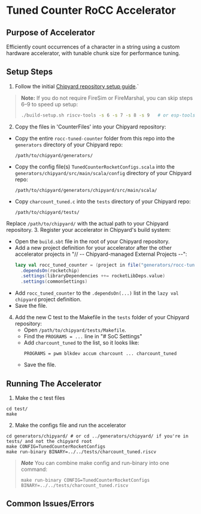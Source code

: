 # Tuned Counter RoCC Accelerator 

## Purpose of Accelerator

Efficiently count occurrences of a character in a string using a custom hardware accelerator, with tunable chunk size for performance tuning.

## Setup Steps

1. Follow the initial [Chipyard repository setup guide](https://chipyard.readthedocs.io/en/stable/Chipyard-Basics/Initial-Repo-Setup.html).`
> **Note:** If you do not require FireSim or FireMarshal, you can skip steps 6–9 to speed up setup:
>
> ```sh
> ./build-setup.sh riscv-tools -s 6 -s 7 -s 8 -s 9   # or esp-tools -s 6 -s 7 -s 8 -s 9
> ```
2. Copy the files in 'CounterFiles' into your Chipyard repository:
  - Copy the entire `rocc-tuned-counter` folder from this repo into the `generators` directory of your Chipyard repo:
      ```
      /path/to/chipyard/generators/
      ```
  - Copy the config file(s) `TunedCounterRocketConfigs.scala` into the `generators/chipyard/src/main/scala/config` directory of your Chipyard repo:
      ```
      /path/to/chipyard/generators/chipyard/src/main/scala/
      ```
  - Copy `charcount_tuned.c` into the `tests` directory of your Chipyard repo:
      ```
      /path/to/chipyard/tests/
      ```
  Replace `/path/to/chipyard/` with the actual path to your Chipyard repository.
3. Register your accelerator in Chipyard's build system:
   - Open the `build.sbt` file in the root of your Chipyard repository.
   - Add a new project definition for your accelerator after the other accelerator projects in "// -- Chipyard-managed External Projects --":
     ```scala
     lazy val rocc_tuned_counter = (project in file("generators/rocc-tuned-counter"))
       .dependsOn(rocketchip)
       .settings(libraryDependencies ++= rocketLibDeps.value)
       .settings(commonSettings)
     ```
   - Add `rocc_tuned_counter` to the `.dependsOn(...)` list in the `lazy val chipyard` project definition.
   - Save the file.
4. Add the new C test to the Makefile in the `tests` folder of your Chipyard repository:
   - Open `/path/to/chipyard/tests/Makefile`.
   - Find the `PROGRAMS = ...` line in "# SoC Settings"
   - Add `charcount_tuned` to the list, so it looks like:
     ```
     PROGRAMS = pwm blkdev accum charcount ... charcount_tuned
     ```
   - Save the file.

## Running The Accelerator
1. Make the c test files
```
cd test/
make
```
2. Make the configs file and run the accelerator
```
cd generators/chipyard/ # or cd ../generators/chipyard/ if you're in tests/ and not the chipyard root
make CONFIG=TunedCounterRocketConfigs
make run-binary BINARY=../../tests/charcount_tuned.riscv
``` 
> ***Note*** You can combine make config and run-binary into one command: 
> ```
> make run-binary CONFIG=TunedCounterRocketConfigs BINARY=../../tests/charcount_tuned.riscv
> ```

## Common Issues/Errors 